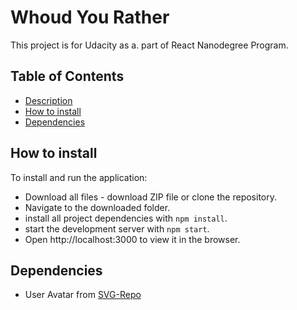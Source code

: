 # Whoud You Rather
This project is for Udacity as a. part of React Nanodegree Program.

## Table of Contents
* [Description](#description)
* [How to install](#how-to-install)
* [Dependencies](#Dependencies)

## How to install

To install and run the application:

* Download all files - download ZIP file or clone the repository.
* Navigate to the downloaded folder.
* install all project dependencies with `npm install`.
* start the development server with `npm start`.
* Open http://localhost:3000 to view it in the browser.

## Dependencies

- User Avatar from [SVG-Repo](https://www.svgrepo.com/)
